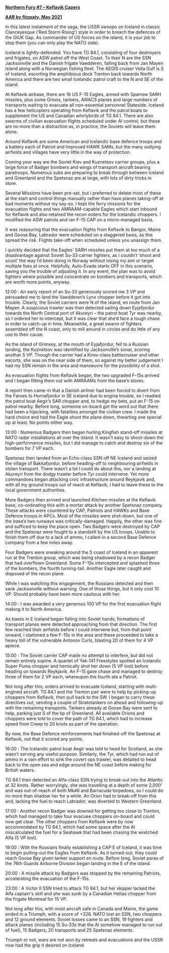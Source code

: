 **<u>Northern Fury \#7 – Keflavik Capers</u>**

**<u>AAR by fitzpatv, May 2021</u>**

In this latest instalment of the saga, the USSR swoops on Iceland in
classic Clanceyesque (‘Red Storm Rising’) style in order to breach the
defences of the GIUK Gap. As commander of US forces on the island, it is
your job to stop them (you can only play the NATO side).

Iceland is lightly-defended. You have TG 84.1, consisting of four
destroyers and frigates, on ASW patrol off the West Coast. To their N
are the SSN Jacksonville and the Danish frigate Vaedderen, falling back
from Jan Mayen Island along with a Norwegian fishing fleet. The AEGIS
cruiser Vella Gulf is S of Iceland, escorting the amphibious dock
Trenton back towards North America and there are two small Icelandic
patrol craft to the N and SE of the island.

At Keflavik airbase, there are 16 US F-15 Eagles, armed with Sparrow
SARH missiles, plus some Orions, tankers, AWACS planes and large numbers
of transports waiting to evacuate all non-essential personnel Stateside.
Iceland has a few helicopters operating from Keflavik and the patrol
boats to supplement the US and Canadian whirlybirds of TG 84.1. There
are also swarms of civilian evacuation flights scheduled under AI
control, but these are no more than a distraction as, in practice, the
Soviets will leave them alone.

Around Keflavik are some American and Icelandic base defence troops and
a battery each of Patriot and Improved HAWK SAMs, but the many outlying
airfields and villages have very little in the way of protection.

Coming your way are the Soviet Kiev and Kuznetsov carrier groups, plus a
large force of Badger bombers and wings of transport aircraft bearing
paratroops. Numerous subs are preparing to break through between Iceland
and Greenland and the Spetsnaz are at large, with lots of dirty tricks
in store.

Several Missions have been pre-set, but I preferred to delete most of
these at the start and control things manually rather than have planes
taking-off at bad moments without my say-so. I kept the ferry missions
for the evacuation flights and two AMRAAM-capable Eagles which start
inbound for Keflavik and also retained the recon orders for the
Icelandic choppers. I modified the ASW patrols and ran F-15 CAP on a
micro-managed basis.

It was reassuring that the evacuation flights from Keflavik to Bangor,
Maine and Goose Bay, Labrador were scheduled on a staggered basis, as
this spread the risk. Flights take-off when scheduled unless you
unassign them.

I quickly decided that the Eagles’ SARH missiles put them at too much of
a disadvantage against Soviet Su-33 carrier fighters, as I couldn’t
‘shoot and scoot’ the way I’d been doing in Norway without losing my aim
or target multiple foes at once. Helpfully, Auto-Evade starts OFF in
this scenario, saving you the trouble of adjusting it. In any event, the
plan was to avoid fighters where possible and concentrate on bombers and
transports, which are worth more points, anyway.

12:00 : An early report of an Su-33 generously scored me 3 VP and
persuaded me to land the Vaedderen’s Lynx chopper before it got into
trouble. Clearly, the Soviet carriers were N of the island, en route
from Jan Mayen. A suspicious trawler was then detected sailing down
Eyjafjordur towards the North Central port of Akureyri – the patrol boat
Tyr was nearby, so I ordered her to intercept, but it was clear that
she’d face a tough chase in order to catch-up in time. Meanwhile, a
great swarm of fighters assembled off the N coast, only to mill around
in circles and do little of any use to their cause.

As the island of Grimsey, at the mouth of Eyjafjordur, fell to a Russian
landing, the Kuznetsov was identified by Jacksonville’s sonar, scoring
another 5 VP. Though the carrier had a Kirov-class battlecruiser and
other escorts, she was on the near side of them, so against my better
judgement I had my SSN remain in the area and manoeuvre for the
possibility of a shot.

As evacuation flights from Keflavik began, the two upgraded F-15s
arrived and I began fitting them out with AMRAAMs from the base’s
stores.

A report then came-in that a Danish airliner had been forced to divert
from the Faroes to Hornafjordur in SE Iceland due to engine trouble, so
I readied the patrol boat Aegir’s SAR chopper and, to hedge my bets, put
an F-15 on patrol nearby. Before long, someone on-board got the word out
that there had been a hijacking, with fatalities amongst the civilian
crew. I made the hard choice and had the Eagle shoot the plane down,
thwarting one special op at least. No points either way.

13:00 : Numerous Badgers then began hurling Kingfish stand-off missiles
at NATO radar installations all over the island. It wasn’t easy to
shoot-down the high-performance missiles, but I did manage to catch and
destroy six of the bombers for 7 VP each.

Spetsnaz then landed from an Echo-class SSN off NE Iceland and seized
the village of Bakkafjordur, before heading-off to neighbouring
airfields in stolen transport. There wasn’t a lot I could do about this,
nor a landing at Akureyri from the dodgy trawler before Tyr could
intervene. Yet more commandoes began attacking civic infrastructure
around Reykjavik and, with all my ground troops out of reach at
Keflavik, I had to leave these to the local government authorities.

More Badgers then arrived and launched Kitchen missiles at the Keflavik
base, co-ordinating this with a mortar attack by another Spetsnaz
company. These attacks were countered by CAP, Patriots and HAWKs and
Base Defence troops in APCs. Most of the missiles were shot-down, but
one of the base’s two runways was critically-damaged. Happily, the other
was fine and sufficed to keep the place open. Two Badgers were destroyed
by CAP and the Spetsnaz were fought to a standstill by the US troops.
Unable to finish them off due to a lack of ammo, I called-in a second
Base Defence company from a few miles away.

Four Badgers were sneaking around the S coast of Iceland in an apparent
run at the Trenton group, which was being shadowed by a recon Badger
that had overflown Greenland. Some F-15s intercepted and splashed three
of the bombers, the fourth turning-tail. Another Eagle later caught and
disposed of the recon plane.

While I was watching this engagement, the Russians detected and then
sank Jacksonville without warning. One of those things, but it only cost
10 VP. Should probably have been more cautious with her.

14:00 : I was awarded a very generous 100 VP for the first evacuation
flight making it to North America.

As bases in E Iceland began falling into Soviet hands, formations of
transport planes were detected approaching from that direction. The
first few reached their airfields before I could intervene but, from
that point onward, I stationed a few F-15s in the area and these
proceeded to take a heavy toll of the vulnerable Antonov Curls, blasting
20 of them for 4 VP apiece.

15:00 : The Soviet carrier CAP made no attempt to interfere, but did not
remain entirely supine. A quartet of Yak-141 Freestyles spotted an
Icelandic Super Puma chopper and heroically shot her down (5 VP lost)
before heading on towards Reykjavik. An F-15 gave chase and managed to
destroy three of them for 2 VP each, whereupon the fourth ate a Patriot.

Not long after this, orders arrived to evacuate Iceland, starting with
multi-engined aircraft. TG 84.1 and the Trenton pair were to help by
picking-up choppers from Keflavik, then pull back to the SW. I began to
carry these directives out, sending a couple of Stratotankers on ahead
and following-up with the remaining transports. Tankers already at Goose
Bay were sent to help, parking just S of the tip of Greenland. All
available Orions and choppers were told to cover the path of TG 84.1,
which had to increase speed from Creep to 20 knots as part of the
operation.

By now, the Base Defence reinforcements had finished-off the Spetsnaz at
Keflavik, not that it scored any points.

16:00 : The Icelandic patrol boat Aegir was told to head for Scotland,
as she wasn’t serving any useful purpose. Similarly, the Tyr, which had
run out of ammo in a vain effort to sink the covert ops trawler, was
detailed to head back to the open sea and edge around the NE coast
before making for British waters.

TG 84.1 then detected an Alfa-class SSN trying to break-out into the
Atlantic at 32 knots. Rather worryingly, she was travelling at a depth
of some 2,000’ and was out-of-reach of both Mk46 and Barracuda
torpedoes, so I could do no more than shadow her for a while. An Orion
had to break-off from this and, lacking the fuel to reach Labrador, was
diverted to Western Greenland.

17:00 : Another recon Badger was downed for getting too close to
Trenton, which had managed to take four evacuee choppers on-board and
could now get clear. The other choppers from Keflavik were by now
accommodated by TG 84.1, which had some space after the AI miscalculated
the fuel for a Seahawk that had been chasing the wretched Alfa (5 VP
lost).

19:00 : With the Russians finally establishing a CAP E of Iceland, it
was time to begin pulling-out the Eagles from Keflavik. As it
turned-out, they could reach Goose Bay given tanker support en route.
Before long, Soviet paras of the 76th Guards Airborne Division began
landing in the E of the island.

20:00 : A missile attack by Badgers was stopped by the remaining
Patriots, accelerating the evacuation of the F-15s.

23:00 : A Victor II SSN tried to attack TG 84.1, but her skipper lacked
the Alfa captain's skill and she was sunk by a Canadian Heltas chopper
from the frigate Montreal for 15 VP.

Not long after this, with most aircraft safe in Canada and Maine, the
game ended in a Triumph, with a score of +326. NATO lost an SSN, two
choppers and 12 ground elements. Soviet losses came to an SSN, 19
fighters and attack planes (including 15 Su-33s that the AI somehow
managed to run out of fuel), 15 Badgers, 20 transports and 25 Spetsnaz
elements.

Triumph or not, wars are not won by retreats and evacuations and the
USSR now had the grip it desired on Iceland.
